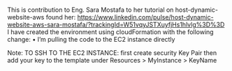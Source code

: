 ###
This is contribution to Eng. Sara Mostafa to her tutorial on host-dynamic-website-aws found her:
 https://www.linkedin.com/pulse/host-dynamic-website-aws-sara-mostafa/?trackingId=W51vqyJSTXuyfjHs1hlvlg%3D%3D
I have created the environment using cloudFormation with the following change:
•	I’m pulling the code to the EC2 instance directly 

Note: 
TO SSH TO THE EC2 INSTANCE: first create security Key Pair then add your key to the template under Resources > MyInstance > KeyName
